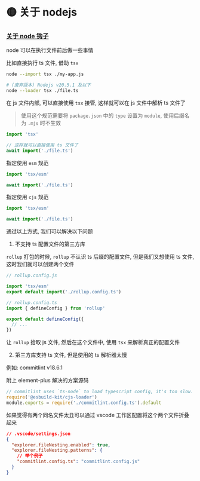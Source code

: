 # 🟡 关于 nodejs

### [关于 node 钩子](https://nodejs.org/api/module.html#customization-hooks)

node 可以在执行文件前后做一些事情

比如直接执行 ts 文件, 借助 `tsx`

```bash
node --import tsx ./my-app.js
```

```bash
# (废弃版本) Nodejs v20.5.1 及以下
node --loader tsx ./file.ts
```

在 js 文件内部, 可以直接使用 `tsx` 接管, 这样就可以在 js 文件中解析 ts 文件了

> 使用这个规范需要将 `package.json` 中的 `type` 设置为 `module`, 使用后缀名为 `.mjs` 时不生效

```js
import 'tsx'

// 这样就可以直接使用 ts 文件了
await import('./file.ts')
```

指定使用 `esm` 规范

```js
import 'tsx/esm'

await import('./file.ts')
```

指定使用 `cjs` 规范

```js
import 'tsx/esm'

await import('./file.ts')
```

通过以上方式, 我们可以解决以下问题

1. 不支持 ts 配置文件的第三方库

`rollup` 打包的时候, `rollup` 不认识 ts 后缀的配置文件, 但是我们又想使用 ts 文件, 这时我们就可以创建两个文件

```js
// rollup.config.js

import 'tsx/esm'
export default import('./rollup.config.ts')
```

```ts
// rollup.config.ts
import { defineConfig } from 'rollup'

export default defineConfig({
  // ...
})
```

让 `rollup` 拾取 js 文件, 然后在这个文件中, 使用 `tsx` 来解析真正的配置文件

2. 第三方库支持 ts 文件, 但是使用的 ts 解析器太慢

例如: commitlint v18.6.1

附上 element-plus 解决的方案源码

```js
// commitlint uses `ts-node` to load typescript config, it's too slow. So we replace it with `esbuild`.
require('@esbuild-kit/cjs-loader')
module.exports = require('./commitlint.config.ts').default
```

如果觉得有两个同名文件太丑可以通过 vscode 工作区配置将这个两个文件折叠起来

```json
// .vscode/settings.json
{
  "explorer.fileNesting.enabled": true,
  "explorer.fileNesting.patterns": {
    // 举个例子
    "commitlint.config.ts": "commitlint.config.js"
  }
}
```
